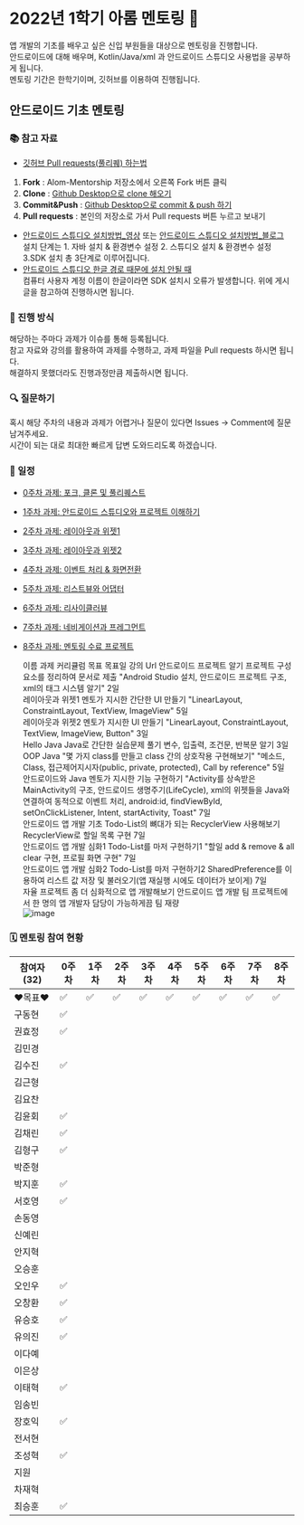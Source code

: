 # 2022년 1학기 아롬 멘토링 📗

앱 개발의 기초를 배우고 싶은 신입 부원들을 대상으로 멘토링을 진행합니다.  
안드로이드에 대해 배우며, Kotlin/Java/xml 과 안드로이드 스튜디오 사용법을 공부하게 됩니다.   
멘토링 기간은 한학기이며, 깃허브를 이용하여 진행됩니다.

## 안드로이드 기초 멘토링

### 📚 참고 자료
* [깃허브 Pull requests(풀리퀘) 하는법](https://github.com/alom-sejong/2022_1_AlomMentorship/blob/main/How%20to%20pull%20request%20in%20github.pdf)
1. **Fork** : Alom-Mentorship 저장소에서 오른쪽 Fork 버튼 클릭  
2. **Clone** : [Github Desktop으로 clone 해오기](https://hello-bryan.tistory.com/201)  
3. **Commit&Push** : [Github Desktop으로 commit & push 하기](https://post.naver.com/viewer/postView.nhn?volumeNo=24624153&memberNo=42458017)
4. **Pull requests** : 본인의 저장소로 가서 Pull requests 버튼 누르고 보내기
* [안드로이드 스튜디오 설치방법_영상](https://youtu.be/UNKlX9J6m-A) 또는 [안드로이드 스튜디오 설치방법_블로그](https://webnautes.tistory.com/1126)  
설치 단계는 1. 자바 설치 & 환경변수 설정 2. 스튜디오 설치 & 환경변수 설정 3.SDK 설치 총 3단계로 이루어집니다.  
* [안드로이드 스튜디오 한글 경로 때문에 설치 안될 때](https://sohees.com/7126/)  
컴퓨터 사용자 계정 이름이 한글이라면 SDK 설치시 오류가 발생합니다. 위에 게시글을 참고하여 진행하시면 됩니다.  

### 📝 진행 방식
해당하는 주마다 과제가 이슈를 통해 등록됩니다.  
참고 자료와 강의를 활용하여 과제를 수행하고, 과제 파일을 Pull requests 하시면 됩니다.  
해결하지 못했더라도 진행과정만큼 제출하시면 됩니다.
### 🔍 질문하기
혹시 해당 주차의 내용과 과제가 어렵거나 질문이 있다면 Issues -> Comment에 질문 남겨주세요.  
시간이 되는 대로 최대한 빠르게 답변 도와드리도록 하겠습니다.  
### 📌 일정

* [0주차 과제: 포크, 클론 및 풀리퀘스트](https://github.com/alom-sejong/2022_1_AlomMentorship/blob/main/How%20to%20pull%20request%20in%20github.pdf)
* [1주차 과제: 안드로이드 스튜디오와 프로젝트 이해하기](https://github.com/alom-sejong/Alom-Mentorship/blob/main/1%EC%A3%BC%EC%B0%A8_%EC%95%88%EB%93%9C%EB%A1%9C%EC%9D%B4%EB%93%9C%20%ED%94%84%EB%A1%9C%EC%A0%9D%ED%8A%B8%20%EC%95%8C%EA%B8%B0.pdf)
* [2주차 과제: 레이아웃과 위젯1](https://github.com/alom-sejong/Alom-Mentorship/blob/main/2%EC%A3%BC%EC%B0%A8/default.MD)
* [3주차 과제: 레이아웃과 위젯2](https://github.com/alom-sejong/Alom-Mentorship/blob/main/3%EC%A3%BC%EC%B0%A8/default.MD)
* [4주차 과제: 이벤트 처리 & 화면전환](https://github.com/alom-sejong/Alom-Mentorship/)
* [5주차 과제: 리스트뷰와 어댑터](https://github.com/alom-sejong/Alom-Mentorship)
* [6주차 과제: 리사이클러뷰](https://github.com/alom-sejong/Alom-Mentorship)
* [7주차 과제: 네비게이션과 프레그먼트](https://github.com/alom-sejong/Alom-Mentorship)
* [8주차 과제: 멘토링 수료 프로젝트](https://github.com/alom-sejong/Alom-Mentorship)

					
	이름	과제	커리큘럼 목표	목표일	강의 Url
	안드로이드 프로젝트 알기	프로젝트 구성요소를 정리하여 문서로 제출	"Android Studio 설치,
안드로이드 프로젝트 구조,
xml의 태그 시스템 알기"	2일	
	레이아웃과 위젯1	멘토가 지시한 간단한 UI 만들기	"LinearLayout, ConstraintLayout,
TextView, ImageView"	5일	
	레이아웃과 위젯2	멘토가 지시한 UI 만들기	"LinearLayout,
ConstraintLayout,
TextView, ImageView,
Button"	3일	
	Hello Java	Java로 간단한 실습문제 풀기	변수, 입출력, 조건문, 반복문 알기	3일	
	OOP Java	"몇 가지 class를 만들고
class 간의 상호작용 구현해보기"	"메소드, Class,
접근제어지시자(public, private, protected),
Call by reference"	5일	
	안드로이드와 Java	멘토가 지시한 기능 구현하기	"Activity를 상속받은 MainActivity의 구조,
안드로이드 생명주기(LifeCycle),
xml의 위젯들을 Java와 연결하여 동적으로 이벤트 처리,
android:id,
findViewById,
setOnClickListener,
Intent,
startActivity,
Toast"	7일	
	안드로이드 앱 개발 기초	Todo-List의 뼈대가 되는 RecyclerView 사용해보기	RecyclerView로 할일 목록 구현	7일	
	안드로이드 앱 개발 심화1	Todo-List를 마저 구현하기1	"할일 add & remove & all clear 구현,
프로필 화면 구현"	7일	
	안드로이드 앱 개발 심화2	Todo-List를 마저 구현하기2	SharedPreference를 이용하여 리스트 값 저장 및 불러오기(앱 재실행 시에도 데이터가 보이게)	7일	
	자율 프로젝트	좀 더 심화적으로 앱 개발해보기	안드로이드 앱 개발 팀 프로젝트에서 한 명의 앱 개발자 담당이 가능하게끔	팀 재량	
![image](https://user-images.githubusercontent.com/49704047/160286090-d3e18f97-eef7-4d71-a530-e581e01bd4d3.png)



### 🗓 멘토링 참여 현황

| 참여자 (32) | 0주차 | 1주차 | 2주차 | 3주차 | 4주차 | 5주차 | 6주차 | 7주차 | 8주차 |
| --- | --- | --- | --- | --- | --- | --- | --- | --- | --- |
| ❤목표❤ |:white_check_mark:|:white_check_mark:|:white_check_mark:|:white_check_mark:|:white_check_mark:|:white_check_mark:|:white_check_mark:|:white_check_mark:|:white_check_mark:|
| 구동현 |:white_check_mark:|||||||||
| 권효정 |:white_check_mark:|||||||||
| 김민경 ||||||||||
| 김수진 |:white_check_mark:|||||||||
| 김근형 ||||||||||
| 김요찬 ||||||||||
| 김윤회 |:white_check_mark:|||||||||
| 김채린 |:white_check_mark:|||||||||
| 김형구 |:white_check_mark:|||||||||
| 박준형 ||||||||||
| 박지훈 |:white_check_mark:|||||||||
| 서호영 |:white_check_mark:|||||||||
| 손동영 ||||||||||
| 신예린 ||||||||||
| 안지혁 ||||||||||
| 오승훈 ||||||||||
| 오인우 |:white_check_mark:|||||||||
| 오창환 |:white_check_mark:|||||||||
| 유승호 |:white_check_mark:|||||||||
| 유의진 |:white_check_mark:|||||||||
| 이다예 ||||||||||
| 이은상 ||||||||||
| 이태혁 |:white_check_mark:|||||||||
| 임송빈 ||||||||||
| 장호익 |:white_check_mark:|||||||||
| 전서현 ||||||||||
| 조성혁 |:white_check_mark:|||||||||
| 지원 ||||||||||
| 차재혁 ||||||||||
| 최승훈 |:white_check_mark:|||||||||
